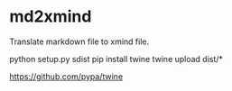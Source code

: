 # md2xmind
Translate markdown file to xmind file.

python setup.py sdist
pip install twine
twine upload dist/*

https://github.com/pypa/twine

